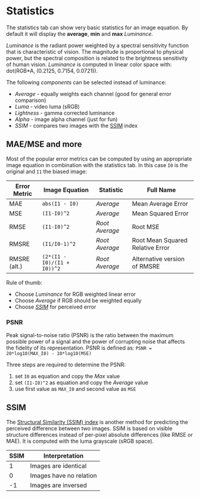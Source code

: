 # Statistics

The statistics tab can show very basic statistics for an image equation. By default it will display the **average**, **min** and **max** *Luminance*. 

*Luminance* is the radiant power weighted by a spectral sensitivity function that is characteristic of vision. 
The magnitude is proportional to physical power, but the spectral composition is related to the brightness sensitivity of human vision.
*Luminance* is computed in linear color space with: dot(RGB*A, (0.2125, 0.7154, 0.0721)).

 The following *components* can be selected instead of luminance:

* *Average* - equally weights each channel (good for general error comparison)
* *Luma* - video luma (sRGB)
* *Lightness* - gamma corrected luminance
* *Alpha* - image alpha channel (just for fun)
* *SSIM* - compares two images with the [SSIM](#SSIM) index

## MAE/MSE and more

Most of the popular error metrics can be computed by using an appropriate image equation in combination with the statistics tab. In this case `I0` is the original and `I1` the biased image:

|Error Metric|Image Equation  |Statistic| Full Name|
|------------|----------------|---------|----------|
|MAE         |`abs(I1 - I0)`  |*Average*|Mean Average Error|
|MSE         |`(I1-I0)^2`     |*Average*|Mean Squared Error|
|RMSE        |`(I1-I0)^2`     |*Root Average*|Root MSE|
|RMSRE       |`(I1/I0-1)^2`   |*Root Average*|Root Mean Squared Relative Error|
|RMSRE (alt.)|`(2*(I1 - I0)/(I1 + I0))^2`|*Root Average*|Alternative version of RMSRE|

Rule of thumb:

* Choose *Luminance* for RGB weighted linear error
* Choose *Average* if RGB should be weighted equally
* Choose [*SSIM*](#SSIM) for perceived error

### PSNR

Peak signal-to-noise ratio (PSNR) is the ratio between the maximum possible power of a signal and the power of corrupting noise that affects the fidelity of its representation. PSNR is defined as:
`PSNR = 20*log10(MAX_I0) - 10*log10(MSE)`

Three steps are required to determine the PSNR:

1. set `I0` as equation and copy the *Max* value
2. set `(I1-I0)^2` as equation and copy the *Average* value
3. use first value as `MAX_I0` and second value as `MSE`

## SSIM

The [Structural Similarity (SSIM) index](https://www.cns.nyu.edu/pub/eero/wang03-reprint.pdf) is another method for predicting the perceived difference between two images. SSIM is based on visible structure differences instead of per-pixel absolute differences (like RMSE or MAE). It is computed with the luma grayscale (sRGB space).

|SSIM|Interpretation|
|----|--------------|
|1   |Images are identical|
|0   |Images have no relation|
|-1  |Images are inversed|
